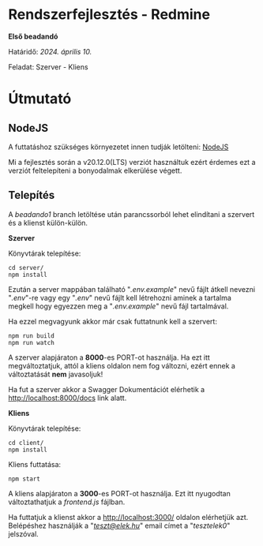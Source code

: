 # Rendszerfejlesztés - Redmine

  

**Első beadandó**

  

Határidő: *2024. április 10.*

Feladat: Szerver - Kliens

  

# Útmutató

  

## NodeJS

  

A futtatáshoz szükséges környezetet innen tudják letölteni: [NodeJS](https://nodejs.org/en/download)

  

  

Mi a fejlesztés során a v20.12.0(LTS) verziót használtuk ezért érdemes ezt a verziót feltelepíteni a bonyodalmak elkerülése végett.

  

  

## Telepítés

  

A *beadando1* branch letöltése után parancssorból lehet elindítani a szervert és a klienst külön-külön.

  

**Szerver**

  

Könyvtárak telepítése:

```
cd server/
npm install
```

  

Ezután a server mappában található "*.env.example*" nevű fájlt átkell nevezni "*.env*"-re vagy egy "*.env*" nevű fájlt kell létrehozni aminek a tartalma megkell hogy egyezzen meg a "*.env.example*" nevű fájl tartalmával.

  

  

Ha ezzel megvagyunk akkor már csak futtatnunk kell a szervert:

  

```
npm run build
npm run watch
```

  

A szerver alapjáraton a **8000**-es PORT-ot használja. Ha ezt itt megváltoztatjuk, attól a kliens oldalon nem fog változni, ezért ennek a változtatását **nem** javasoljuk!

  

Ha fut a szerver akkor a Swagger Dokumentációt elérhetik a [http://localhost:8000/docs](http://localhost:8000/docs) link alatt.

  

  

**Kliens**    

Könyvtárak telepítése:

```
cd client/
npm install
```

  

Kliens futtatása:

```
npm start
```

  

A kliens alapjáraton a **3000**-es PORT-ot használja. Ezt itt nyugodtan változtathatjuk a *frontend.js* fájlban.
  
  

Ha futtatjuk a klienst akkor a [http://localhost:3000/](http://localhost:3000/) oldalon elérhetjük azt.  
Belépéshez használják a "*teszt@elek.hu*" email címet a "*tesztelek0*" jelszóval.
